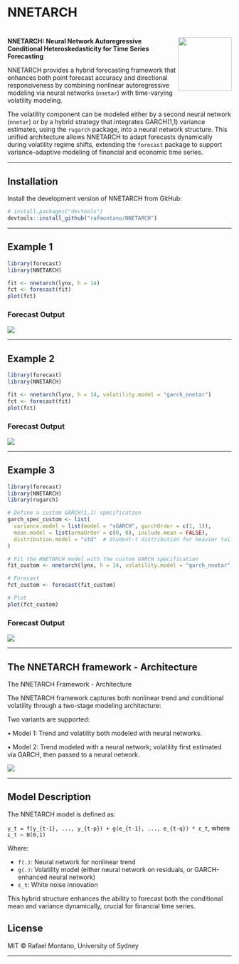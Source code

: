 NNETARCH
================

<!-- README.md is generated from README.Rmd. Please edit that file -->

# <img src="man/figures/logo.png" align="right" height="120"/>

**NNETARCH: Neural Network Autoregressive Conditional Heteroskedasticity
for Time Series Forecasting**

NNETARCH provides a hybrid forecasting framework that enhances both
point forecast accuracy and directional responsiveness by combining
nonlinear autoregressive modeling via neural networks (`nnetar`) with
time-varying volatility modeling.

The volatility component can be modeled either by a second neural
network (`nnetar`) or by a hybrid strategy that integrates GARCH(1,1)
variance estimates, using the `rugarch` package, into a neural network
structure. This unified architecture allows NNETARCH to adapt forecasts
dynamically during volatility regime shifts, extending the `forecast`
package to support variance-adaptive modeling of financial and economic
time series.

------------------------------------------------------------------------

## Installation

Install the development version of NNETARCH from GitHub:

``` r
# install.packages("devtools")
devtools::install_github("rafmontano/NNETARCH")
```

------------------------------------------------------------------------

## Example 1

``` r
library(forecast)
library(NNETARCH)

fit <- nnetarch(lynx, h = 14)
fct <- forecast(fit)
plot(fct)
```

### Forecast Output

![](man/figures/lynx_nnetarch.png)

------------------------------------------------------------------------

## Example 2

``` r
library(forecast)
library(NNETARCH)

fit <- nnetarch(lynx, h = 14, volatility.model = "garch_nnetar")
fct <- forecast(fit)
plot(fct)
```

### Forecast Output

![](man/figures/lynx_garch_nnetarch.png)

------------------------------------------------------------------------

## Example 3

``` r
library(forecast)
library(NNETARCH)
library(rugarch)

# Define a custom GARCH(1,1) specification
garch_spec_custom <- list(
  variance.model = list(model = "sGARCH", garchOrder = c(1, 1)),
  mean.model = list(armaOrder = c(0, 0), include.mean = FALSE),
  distribution.model = "std"  # Student-t distribution for heavier tails
)

# Fit the NNETARCH model with the custom GARCH specification
fit_custom <- nnetarch(lynx, h = 14, volatility.model = "garch_nnetar", garch.control = garch_spec_custom)

# Forecast
fct_custom <- forecast(fit_custom)

# Plot
plot(fct_custom)
```

### Forecast Output

![](man/figures/lynx_garch_nnetarch_custom.png)

------------------------------------------------------------------------

## The NNETARCH framework - Architecture

The NNETARCH Framework - Architecture

The NNETARCH framework captures both nonlinear trend and conditional
volatility through a two-stage modeling architecture:

Two variants are supported:

• Model 1: Trend and volatility both modeled with neural networks.

• Model 2: Trend modeled with a neural network; volatility first
estimated via GARCH, then passed to a neural network.

![](man/figures/nnetarch_figure1-2.png)

------------------------------------------------------------------------

## Model Description

The NNETARCH model is defined as:

`y_t = f(y_{t-1}, ..., y_{t-p}) + g(e_{t-1}, ..., e_{t-q}) * ε_t`, where
`ε_t ~ N(0,1)`

Where:

- `f(.)`: Neural network for nonlinear trend  
- `g(.)`: Volatility model (either neural network on residuals, or
  GARCH-enhanced neural network)  
- `ε_t`: White noise innovation

This hybrid structure enhances the ability to forecast both the
conditional mean and variance dynamically, crucial for financial time
series.

## License

MIT © Rafael Montano, University of Sydney

------------------------------------------------------------------------
